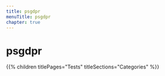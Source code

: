 ```yaml
---
title: psgdpr
menuTitle: psgdpr
chapter: true
---
```


# psgdpr

{{% children titlePages="Tests" titleSections="Categories" %}}
